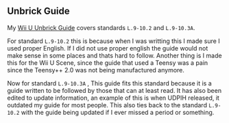 ## Unbrick Guide

My [Wii U Unbrick Guide](https://lazr1026.github.io/unbrick/#/) covers standards `L.9-10.2` and `L.9-10.3A`.

For standard `L.9-10.2` this is because when I was writting this I made sure I used proper English. If I did not use proper english the guide would not make sense in some places and thats hard to follow. Another thing is I made this for the Wii U Scene, since the guide that used a Teensy was a pain since the Teensy++ 2.0 was not being manufactured anymore.

Now for standard `L.9-10.3A` , This guide fits this standard because it is a guide written to be followed by those that can at least read. It has also been edited to update information, an example of this is when UDPIH released, it outdated my guide for most people. This also ties back to the standard `L.9-10.2` with the guide being updated if I ever missed a period or something.
